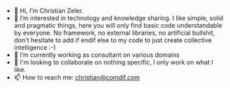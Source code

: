 - 👋 Hi, I’m Christian Zeler.
- 👀 I’m interested in technology and knowledge sharing.
I like simple, solid and pragmatic things, here you will only find basic code understandable by everyone.
No framework, no external libraries, no artificial bullshit, don't hesitate to add if endif else to my code to just create collective intelligence :-)
- 🌱 I’m currently working as consultant on various domains
- 💞️ I'm looking to collaborate on nothing specific, I only work on what I like.
- 📫 How to reach me: christian@comdif.com

<!---
comdif/comdif is a ✨ special ✨ repository because its `README.md` (this file) appears on your GitHub profile.
You can click the Preview link to take a look at your changes.
--->
